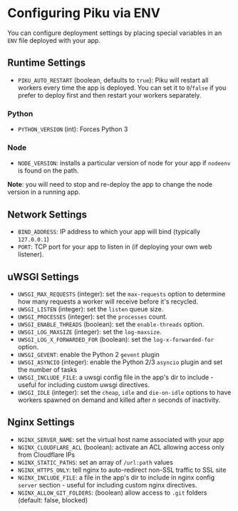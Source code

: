 # Configuring Piku via ENV

You can configure deployment settings by placing special variables in an `ENV` file deployed with your app.

## Runtime Settings

* `PIKU_AUTO_RESTART` (boolean, defaults to `true`): Piku will restart all workers every time the app is deployed. You can set it to `0`/`false` if you prefer to deploy first and then restart your workers separately.

### Python

* `PYTHON_VERSION` (int): Forces Python 3

### Node

* `NODE_VERSION`: installs a particular version of node for your app if `nodeenv` is found on the path.

**Note**: you will need to stop and re-deploy the app to change the node version in a running app.

## Network Settings

* `BIND_ADDRESS`: IP address to which your app will bind (typically `127.0.0.1`)
* `PORT`: TCP port for your app to listen in (if deploying your own web listener).

## uWSGI Settings

* `UWSGI_MAX_REQUESTS` (integer): set the `max-requests` option to determine how many requests a worker will receive before it's recycled.
* `UWSGI_LISTEN` (integer): set the `listen` queue size.
* `UWSGI_PROCESSES` (integer): set the `processes` count.
* `UWSGI_ENABLE_THREADS` (boolean): set the `enable-threads` option.
* `UWSGI_LOG_MAXSIZE` (integer): set the `log-maxsize`.
* `UWSGI_LOG_X_FORWARDED_FOR` (boolean): set the `log-x-forwarded-for` option.
* `UWSGI_GEVENT`: enable the Python 2 `gevent` plugin
* `UWSGI_ASYNCIO` (integer): enable the Python 2/3 `asyncio` plugin and set the number of tasks
* `UWSGI_INCLUDE_FILE`: a uwsgi config file in the app's dir to include - useful for including custom uwsgi directives.
* `UWSGI_IDLE` (integer): set the `cheap`, `idle` and `die-on-idle` options to have workers spawned on demand and killed after _n_ seconds of inactivity.

## Nginx Settings

* `NGINX_SERVER_NAME`: set the virtual host name associated with your app
* `NGINX_CLOUDFLARE_ACL` (boolean): activate an ACL allowing access only from Cloudflare IPs
* `NGINX_STATIC_PATHS`: set an array of `/url:path` values
* `NGINX_HTTPS_ONLY`: tell nginx to auto-redirect non-SSL traffic to SSL site
* `NGINX_INCLUDE_FILE`: a file in the app's dir to include in nginx config `server` section - useful for including custom nginx directives.
* `NGINX_ALLOW_GIT_FOLDERS`: (boolean) allow access to `.git` folders (default: false, blocked)
